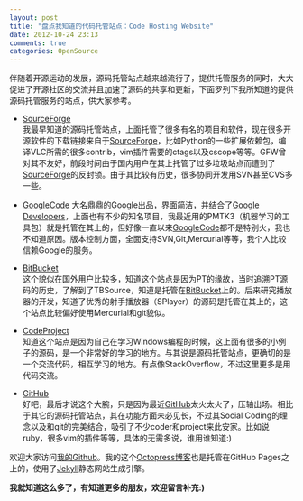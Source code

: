 ```yaml
---
layout: post
title: "盘点我知道的代码托管站点：Code Hosting Website"
date: 2012-10-24 23:13
comments: true
categories: OpenSource
---
```

伴随着开源运动的发展，源码托管站点越来越流行了，提供托管服务的同时，大大促进了开源社区的交流并且加速了源码的共享和更新，下面罗列下我所知道的提供源码托管服务的站点，供大家参考。

*   [SourceForge](http://sourceforge.net)       
我最早知道的源码托管站点，上面托管了很多有名的项目和软件，现在很多开源软件的下载链接来自于[SourceForge](http://sourceforge.net)，比如Python的一些扩展依赖包，编译VLC所需的很多contrib，vim插件需要的ctags以及cscope等等。GFW曾对其不友好，前段时间由于国内用户在其上托管了过多垃圾站点而遭到了[SourceForge](http://sourceforge.net)的反封锁。由于其比较有历史，很多协同开发用SVN甚至CVS多一些。

*   [GoogleCode](http://code.google.com)       <!--more--> 
大名鼎鼎的Google出品，界面简洁，并结合了[Google Developers](http://developers.google.com)，上面也有不少的知名项目，我最近用的PMTK3（机器学习的工具包）就是托管在其上的，但好像一直以来[GoogleCode](http://code.google.com)都不是特别火，我也不知道原因。版本控制方面，全面支持SVN,Git,Mercurial等等，我个人比较信赖Google的服务。

*   [BitBucket](https://bitbucket.org)      
这个貌似在国外用户比较多，知道这个站点是因为PT的缘故，当时追溯PT源码的历史，了解到了TBSource，知道是托管在[BitBucket](https://bitbucket.org)上的。后来研究播放器的开发，知道了优秀的射手播放器（SPlayer）的源码是托管在其上的，这个站点比较偏好使用Mercurial和git貌似。

*   [CodeProject](http://www.codeproject.com)       
知道这个站点是因为自己在学习Windows编程的时候，这上面有很多的小例子的源码，是一个非常好的学习的地方。与其说是源码托管站点，更确切的是一个交流代码，相互学习的地方。有点像StackOverflow，不过这里更多是用代码交流。

*   [GitHub](https://github.com)        
好吧，最后才说这个大腕，只是因为最近[GitHub](https://github.com)太火太火了，压轴出场。相比于其它的源码托管站点，其在功能方面未必见长，不过其Social Coding的理念以及和git的完美结合，吸引了不少coder和project来此安家。比如说ruby，很多vim的插件等等，具体的无需多说，谁用谁知道:)     

欢迎大家访问[我的Github](https://github.com/hustcalm)。我的这个[Octopress博客](http://hustcalm.me)也是托管在GitHub Pages之上的，使用了[Jekyll](http://jekyllbootstrap.com)静态网站生成引擎。     

**我就知道这么多了，有知道更多的朋友，欢迎留言补充:)**
